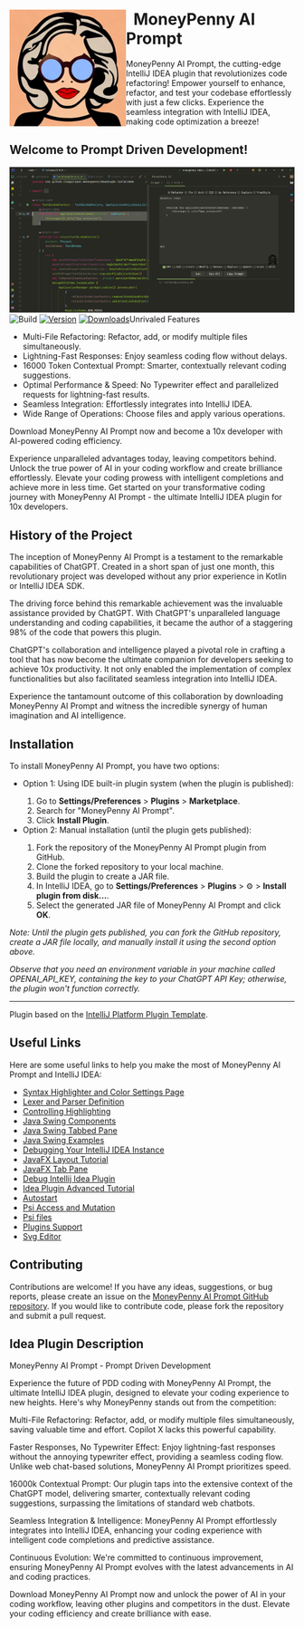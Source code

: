 <!DOCTYPE html>
<html lang="html">
<body>
<div>
  <div>
    <img src="src/main/resources/images/moneypenny4.jpg" alt="Prompt" height="206px" width="206px" align="left">
    <h1>&nbsp;&nbsp;MoneyPenny AI Prompt</h1>
  </div>
    <p>
        MoneyPenny AI Prompt, the cutting-edge IntelliJ IDEA plugin that revolutionizes code refactoring! Empower yourself to enhance, refactor, and test your codebase effortlessly with just a few clicks. Experience the seamless integration with IntelliJ IDEA, making code optimization a breeze!
    </p>
</div>

<h2>Welcome to Prompt Driven Development!</h2>

  <img src="src/main/resources/images/img.png" alt="Prompt">
  <img src="https://github.com/sloppylopez/moneypenny-idea-plugin/workflows/Build/badge.svg" alt="Build">
  <a href="https://plugins.jetbrains.com/plugin/PLUGIN_ID"><img src="https://img.shields.io/jetbrains/plugin/v/PLUGIN_ID.svg" alt="Version"></a>
  <a href="https://plugins.jetbrains.com/plugin/PLUGIN_ID"><img src="https://img.shields.io/jetbrains/plugin/d/PLUGIN_ID.svg" alt="Downloads"></a

<h2>Unrivaled Features</h2>

<ul>
  <li>Multi-File Refactoring: Refactor, add, or modify multiple files simultaneously.</li>
  <li>Lightning-Fast Responses: Enjoy seamless coding flow without delays.</li>
  <li>16000 Token Contextual Prompt: Smarter, contextually relevant coding suggestions.</li>
  <li>Optimal Performance & Speed: No Typewriter effect and parallelized requests for lightning-fast results.</li>
  <li>Seamless Integration: Effortlessly integrates into IntelliJ IDEA.</li>
  <li>Wide Range of Operations: Choose files and apply various operations.</li>
</ul>

<p>Download MoneyPenny AI Prompt now and become a 10x developer with AI-powered coding efficiency.</p>

<p>Experience unparalleled advantages today, leaving competitors behind. Unlock the true power of AI in your coding workflow and create brilliance effortlessly. Elevate your coding prowess with intelligent completions and achieve more in less time. Get started on your transformative coding journey with MoneyPenny AI Prompt - the ultimate IntelliJ IDEA plugin for 10x developers.</p>

<h2>History of the Project</h2>

<p>The inception of MoneyPenny AI Prompt is a testament to the remarkable capabilities of ChatGPT. Created in a short span of just one month, this revolutionary project was developed without any prior experience in Kotlin or IntelliJ IDEA SDK.</p>

<p>The driving force behind this remarkable achievement was the invaluable assistance provided by ChatGPT. With ChatGPT's unparalleled language understanding and coding capabilities, it became the author of a staggering 98% of the code that powers this plugin.</p>

<p>ChatGPT's collaboration and intelligence played a pivotal role in crafting a tool that has now become the ultimate companion for developers seeking to achieve 10x productivity. It not only enabled the implementation of complex functionalities but also facilitated seamless integration into IntelliJ IDEA.</p>

<p>Experience the tantamount outcome of this collaboration by downloading MoneyPenny AI Prompt and witness the incredible synergy of human imagination and AI intelligence.</p>


<h2>Installation</h2>
<p>To install MoneyPenny AI Prompt, you have two options:</p>
<ul>
  <li>Option 1: Using IDE built-in plugin system (when the plugin is published):</li>
  <ol>
    <li>Go to <strong>Settings/Preferences</strong> &gt; <strong>Plugins</strong> &gt; <strong>Marketplace</strong>.</li>
    <li>Search for "MoneyPenny AI Prompt".</li>
    <li>Click <strong>Install Plugin</strong>.</li>
  </ol>
  <li>Option 2: Manual installation (until the plugin gets published):</li>
  <ol>
    <li>Fork the repository of the MoneyPenny AI Prompt plugin from GitHub.</li>
    <li>Clone the forked repository to your local machine.</li>
    <li>Build the plugin to create a JAR file.</li>
    <li>In IntelliJ IDEA, go to <strong>Settings/Preferences</strong> &gt; <strong>Plugins</strong> &gt; ⚙️ &gt; <strong>Install plugin from disk...</strong>.</li>
    <li>Select the generated JAR file of MoneyPenny AI Prompt and click <strong>OK</strong>.</li>
  </ol>
</ul>
<p><em>Note: Until the plugin gets published, you can fork the GitHub repository, create a JAR file locally, and manually install it using the second option above.</em></p>
<p><em>Observe that you need an environment variable in your machine called OPENAI_API_KEY, containing the key to your ChatGPT API Key; otherwise, the plugin won't function correctly.</em></p>
  <hr>

  <p>Plugin based on the <a href="https://github.com/sloppylopez/moneypenny-idea-plugin/workflows/Build/badge.svg">IntelliJ Platform Plugin Template</a>.</p>

<h2>Useful Links</h2>

  <p>Here are some useful links to help you make the most of MoneyPenny AI Prompt and IntelliJ IDEA:</p>

  <ul>
    <li><a href="https://plugins.jetbrains.com/docs/intellij/syntax-highlighter-and-color-settings-page.html#define-a-color-settings-page">Syntax Highlighter and Color Settings Page</a></li>
    <li><a href="https://plugins.jetbrains.com/docs/intellij/lexer-and-parser-definition.html#define-a-parser">Lexer and Parser Definition</a></li>
    <li><a href="https://plugins.jetbrains.com/docs/intellij/controlling-highlighting.html">Controlling Highlighting</a></li>
    <li><a href="https://web.mit.edu/6.005/www/sp14/psets/ps4/java-6-tutorial/components.html">Java Swing Components</a></li>
    <li><a href="https://docs.oracle.com/javase/tutorial/uiswing/components/tabbedpane.html">Java Swing Tabbed Pane</a></li>
    <li><a href="https://docs.oracle.com/javase/tutorial/uiswing/examples/components/index.html#TabbedPaneDemo">Java Swing Examples</a></li>
    <li><a href="https://medium.com/agorapulse-stories/how-to-debug-your-own-intellij-idea-instance-7d7df185a48d">Debugging Your IntelliJ IDEA Instance</a></li>
    <li><a href="https://docs.oracle.com/javase/8/javafx/layout-tutorial/index.html">JavaFX Layout Tutorial</a></li>
    <li><a href="https://openjfx.io/javadoc/14/javafx.controls/javafx/scene/control/TabPane.html">JavaFX Tab Pane</a></li>
    <li><a href="https://www.youtube.com/watch?v=WRE5VwsS1X4">Debug Intellij Idea Plugin</a></li>
    <li><a href="https://developerlife.com/2021/03/13/ij-idea-plugin-advanced/">Idea Plugin Advanced Tutorial</a></li>
    <li><a href="https://intellij-support.jetbrains.com/hc/en-us/community/posts/360002476840-How-to-auto-start-initialize-plugin-on-project-loaded-">Autostart</a></li>
    <li><a href="https://developerlife.com/2021/03/13/ij-idea-plugin-advanced/#psi-access-and-mutation">Psi Access and Mutation</a></li>
    <li><a href="https://plugins.jetbrains.com/docs/intellij/psi-files.html#how-do-i-get-a-psi-file">Psi files</a></li>
    <li><a href="https://plugins.jetbrains.com/docs/intellij/plugin-dependencies.html?from=jetbrains.org#bundled-and-other-plugins">Plugins Support</a></li>
    <li><a href="https://mediamodifier.com/svg-editor#">Svg Editor</a></li>
  </ul>

<h2>Contributing</h2>

  <p>
    Contributions are welcome! If you have any ideas, suggestions, or bug reports, please create an issue on the
    <a href="https://github.com/sloppylopez/moneypenny-idea-plugin">MoneyPenny AI Prompt GitHub repository</a>.
    If you would like to contribute code, please fork the repository and submit a pull request.
  </p>

<h2>Idea Plugin Description</h2>
<!-- Plugin description -->
MoneyPenny AI Prompt - Prompt Driven Development

Experience the future of PDD coding with MoneyPenny AI Prompt, the ultimate IntelliJ IDEA plugin, designed to elevate
your coding experience to new heights. Here's why MoneyPenny stands out from the competition:

Multi-File Refactoring: Refactor, add, or modify multiple files simultaneously, saving valuable time and effort. Copilot
X lacks this powerful capability.

Faster Responses, No Typewriter Effect: Enjoy lightning-fast responses without the annoying typewriter effect, providing
a seamless coding flow. Unlike web chat-based solutions, MoneyPenny AI Prompt prioritizes speed.

16000k Contextual Prompt: Our plugin taps into the extensive context of the ChatGPT model, delivering smarter,
contextually relevant coding suggestions, surpassing the limitations of standard web chatbots.

Seamless Integration & Intelligence: MoneyPenny AI Prompt effortlessly integrates into IntelliJ IDEA, enhancing your
coding experience with intelligent code completions and predictive assistance.

Continuous Evolution: We're committed to continuous improvement, ensuring MoneyPenny AI Prompt evolves with the latest
advancements in AI and coding practices.

Download MoneyPenny AI Prompt now and unlock the power of AI in your coding workflow, leaving other plugins and
competitors in the dust. Elevate your coding efficiency and create brilliance with ease.
<!-- Plugin description end -->
</body>
</html>
